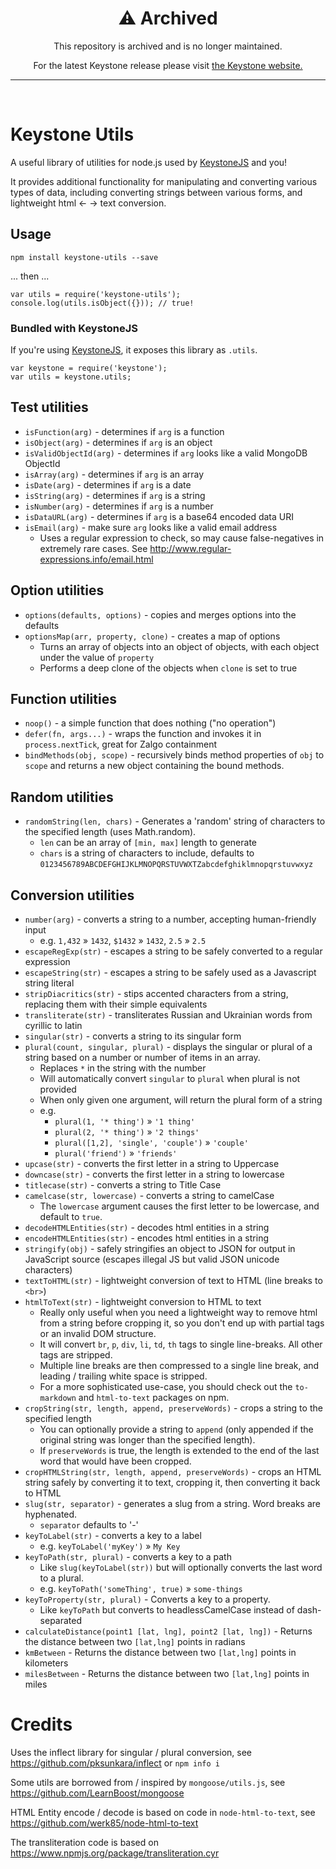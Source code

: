 <div align="center">
  <h1>⚠️ Archived</h1>
  <p>This repository is archived and is no longer maintained.</p>
  <p>For the latest Keystone release please visit <a href="https://keystonejs.com">the Keystone website.</a></p>
  <hr>
</div>
<br>

Keystone Utils
==============

A useful library of utilities for node.js used by
[KeystoneJS](http://keystonejs.com) and you!

It provides additional functionality for manipulating and converting various
types of data, including converting strings between various forms, and
lightweight html &larr; &rarr; text conversion.


## Usage

	npm install keystone-utils --save

... then ...

	var utils = require('keystone-utils');
	console.log(utils.isObject({})); // true!

### Bundled with KeystoneJS

If you're using [KeystoneJS](http://keystonejs.com), it exposes this library
as `.utils`.

	var keystone = require('keystone');
	var utils = keystone.utils;


## Test utilities

*	`isFunction(arg)` - determines if `arg` is a function
*	`isObject(arg)` - determines if `arg` is an object
*	`isValidObjectId(arg)` - determines if `arg` looks like a valid MongoDB ObjectId
*	`isArray(arg)` - determines if `arg` is an array
*	`isDate(arg)` - determines if `arg` is a date
*	`isString(arg)` - determines if `arg` is a string
*	`isNumber(arg)` - determines if `arg` is a number
*	`isDataURL(arg)` - determines if `arg` is a base64 encoded data URI
*	`isEmail(arg)` - make sure `arg` looks like a valid email address
	*	Uses a regular expression to check, so may cause false-negatives in
		extremely rare cases. See http://www.regular-expressions.info/email.html

## Option utilities

*	`options(defaults, options)` - copies and merges options into the defaults
*	`optionsMap(arr, property, clone)` - creates a map of options
	*	Turns an array of objects into an object of objects, with each object
		under the value of `property`
	*	Performs a deep clone of the objects when `clone` is set to true

## Function utilities

*	`noop()` - a simple function that does nothing ("no operation")
*	`defer(fn, args...)` - wraps the function and invokes it in `process.nextTick`, great for Zalgo containment
*	`bindMethods(obj, scope)` - recursively binds method properties of `obj`
	to `scope` and returns a new object containing the bound methods.

## Random utilities

*	`randomString(len, chars)` - Generates a 'random' string of characters to the
	specified length (uses Math.random).
	*	`len` can be an array of `[min, max]` length to generate
	*	`chars` is a string of characters to include, defaults to
		`0123456789ABCDEFGHIJKLMNOPQRSTUVWXTZabcdefghiklmnopqrstuvwxyz`

## Conversion utilities

*	`number(arg)` - converts a string to a number, accepting human-friendly input
	*	e.g. `1,432` &raquo; `1432`, `$1432` &raquo; `1432`, `2.5` &raquo; `2.5`
*	`escapeRegExp(str)` - escapes a string to be safely converted to a regular expression
*	`escapeString(str)` - escapes a string to be safely used as a Javascript string literal
*	`stripDiacritics(str)` - stips accented characters from a string, replacing them with their simple equivalents
*	`transliterate(str)` - transliterates Russian and Ukrainian words from cyrillic to latin
*	`singular(str)` - converts a string to its singular form
*	`plural(count, singular, plural)` - displays the singular or plural of a string
	based on a number or number of items in an array.
	*	Replaces `*` in the string with the number
	*	Will automatically convert `singular` to `plural` when plural is not provided
	*	When only given one argument, will return the plural form of a string
	*	e.g.
		*	`plural(1, '* thing')` &raquo; `'1 thing'`
		*	`plural(2, '* thing')` &raquo; `'2 things'`
		*	`plural([1,2], 'single', 'couple')` &raquo; `'couple'`
		*	`plural('friend')` &raquo; `'friends'`
*	`upcase(str)` - converts the first letter in a string to Uppercase
*	`downcase(str)` - converts the first letter in a string to lowercase
*	`titlecase(str)` - converts a string to Title Case
*	`camelcase(str, lowercase)` - converts a string to camelCase
	*	The `lowercase` argument causes the first letter to be lowercase, and
		default to `true`.
*	`decodeHTMLEntities(str)` - decodes html entities in a string
*	`encodeHTMLEntities(str)` - encodes html entities in a string
*	`stringify(obj)` - safely stringifies an object to JSON for output in JavaScript source (escapes illegal JS but valid JSON unicode characters)
*	`textToHTML(str)` - lightweight conversion of text to HTML (line breaks to `<br>`)
*	`htmlToText(str)` - lightweight conversion to HTML to text
	*	Really only useful when you need a lightweight way to remove html from a
		string before cropping it, so you don't end up with partial tags or an
		invalid DOM structure.
	*	It will convert `br`, `p`, `div`, `li`, `td`, `th` tags to single
		line-breaks. All other tags are stripped.
	*	Multiple line breaks are then compressed to a single line break, and
		leading / trailing white space is stripped.
	*	For a more sophisticated use-case, you should check out the `to-markdown`
		and `html-to-text` packages on npm.
*	`cropString(str, length, append, preserveWords)` - crops a string to the
	specified length
	*	You can optionally provide a string to `append` (only appended if the
		original string was longer than the specified length).
	*	If `preserveWords` is true, the length is extended to the end of the last
		word that would have been cropped.
*	`cropHTMLString(str, length, append, preserveWords)` - crops an HTML string
	safely by converting it to text, cropping it, then converting it back to HTML
*	`slug(str, separator)` - generates a slug from a string. Word breaks are hyphenated.
	*	`separator` defaults to '-'
*	`keyToLabel(str)` - converts a key to a label
	*	e.g. `keyToLabel('myKey')` &raquo; `My Key`
*	`keyToPath(str, plural)` - converts a key to a path
	*	Like `slug(keyToLabel(str))` but will optionally converts the last word
		to a plural.
	*	e.g. `keyToPath('someThing', true)` &raquo; `some-things`
*	`keyToProperty(str, plural)` - Converts a key to a property.
	*	Like `keyToPath` but converts to headlessCamelCase instead of dash-separated
*	`calculateDistance(point1 [lat, lng], point2 [lat, lng])` - Returns the distance between two `[lat,lng]` points in radians
*	`kmBetween` - Returns the distance between two `[lat,lng]` points in kilometers
*	`milesBetween` - Returns the distance between two `[lat,lng]` points in miles



Credits
=======

Uses the inflect library for singular / plural conversion,
see https://github.com/pksunkara/inflect or `npm info i`

Some utils are borrowed from / inspired by `mongoose/utils.js`,
see https://github.com/LearnBoost/mongoose

HTML Entity encode / decode is based on code in `node-html-to-text`,
see https://github.com/werk85/node-html-to-text

The transliteration code is based on https://www.npmjs.org/package/transliteration.cyr
